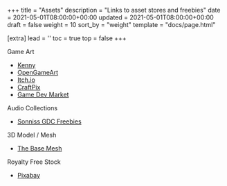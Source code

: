 +++
title = "Assets"
description = "Links to asset stores and freebies"
date = 2021-05-01T08:00:00+00:00
updated = 2021-05-01T08:00:00+00:00
draft = false
weight = 10
sort_by = "weight"
template = "docs/page.html"

[extra]
lead = ''
toc = true
top = false
+++

Game Art
- [Kenny](https://kenney.nl/)
- [OpenGameArt](https://opengameart.org/)
- [Itch.io](https://itch.io/game-assets/free)
- [CraftPix](https://craftpix.net/)
- [Game Dev Market](https://www.gamedevmarket.net/)

Audio Collections
- [Sonniss GDC Freebies](https://gdc.sonniss.com/)

3D Model / Mesh
- [The Base Mesh](https://www.thebasemesh.com/)

Royalty Free Stock
- [Pixabay](https://pixabay.com/)